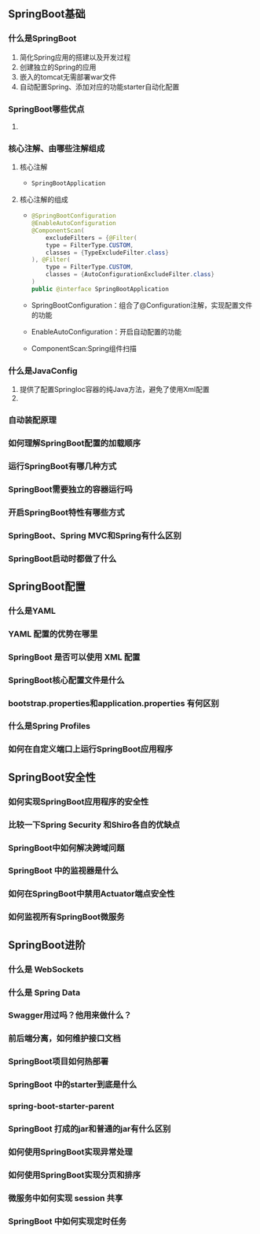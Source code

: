 ## SpringBoot基础

### 什么是SpringBoot

1. 简化Spring应用的搭建以及开发过程
2. 创建独立的Spring的应用
3. 嵌入的tomcat无需部署war文件
4. 自动配置Spring、添加对应的功能starter自动化配置

### SpringBoot哪些优点

1. 

### 核心注解、由哪些注解组成

1. 核心注解

   - ```java
     SpringBootApplication
     ```

2. 核心注解的组成

   - ```java
     @SpringBootConfiguration
     @EnableAutoConfiguration
     @ComponentScan(
         excludeFilters = {@Filter(
         type = FilterType.CUSTOM,
         classes = {TypeExcludeFilter.class}
     ), @Filter(
         type = FilterType.CUSTOM,
         classes = {AutoConfigurationExcludeFilter.class}
     )
     public @interface SpringBootApplication
     ```

   - SpringBootConfiguration：组合了@Configuration注解，实现配置文件的功能

   - EnableAutoConfiguration：开启自动配置的功能

   - ComponentScan:Spring组件扫描

### 什么是JavaConfig

1. 提供了配置SpringIoc容器的纯Java方法，避免了使用Xml配置
2. 

### 自动装配原理

### 如何理解SpringBoot配置的加载顺序

### 运行SpringBoot有哪几种方式

### SpringBoot需要独立的容器运行吗

### 开启SpringBoot特性有哪些方式

### SpringBoot、Spring MVC和Spring有什么区别

### SpringBoot启动时都做了什么

## SpringBoot配置

###  什么是YAML

### YAML 配置的优势在哪里

### SpringBoot 是否可以使用 XML 配置 

### SpringBoot核心配置文件是什么

### bootstrap.properties和application.properties 有何区别 

### 什么是Spring Profiles

### 如何在自定义端口上运行SpringBoot应用程序

## SpringBoot安全性

### 如何实现SpringBoot应用程序的安全性

###  比较一下Spring Security 和Shiro各自的优缺点

### SpringBoot中如何解决跨域问题

### SpringBoot 中的监视器是什么

### 如何在SpringBoot中禁用Actuator端点安全性

###  如何监视所有SpringBoot微服务

## SpringBoot进阶

### 什么是 WebSockets

### 什么是 Spring Data

### Swagger用过吗？他用来做什么？

### 前后端分离，如何维护接口文档

### SpringBoot项目如何热部署

### SpringBoot 中的starter到底是什么

### spring-boot-starter-parent

### SpringBoot 打成的jar和普通的jar有什么区别 

### 如何使用SpringBoot实现异常处理

### 如何使用SpringBoot实现分页和排序

###  微服务中如何实现 session 共享

### SpringBoot 中如何实现定时任务
